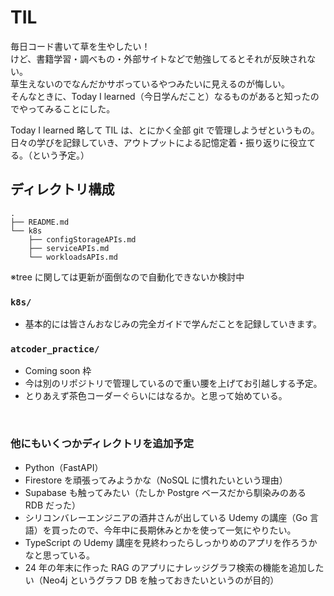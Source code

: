 # TIL

毎日コード書いて草を生やしたい！<br>
けど、書籍学習・調べもの・外部サイトなどで勉強してるとそれが反映されない。<br>
草生えないのでなんだかサボっているやつみたいに見えるのが悔しい。<br>
そんなときに、Today I learned（今日学んだこと）なるものがあると知ったのでやってみることにした。<br>

Today I learned 略して TIL は、とにかく全部 git で管理しようぜというもの。<br>
日々の学びを記録していき、アウトプットによる記憶定着・振り返りに役立てる。（という予定。）

## ディレクトリ構成

<!-- tree-start -->

```
.
├── README.md
└── k8s
    ├── configStorageAPIs.md
    ├── serviceAPIs.md
    └── workloadsAPIs.md
```

<!-- tree-end -->

※tree に関しては更新が面倒なので自動化できないか検討中

### `k8s/`

- 基本的には皆さんおなじみの完全ガイドで学んだことを記録していきます。

### `atcoder_practice/`

- Coming soon 枠
- 今は別のリポジトリで管理しているので重い腰を上げてお引越しする予定。
- とりあえず茶色コーダーぐらいにはなるか。と思って始めている。

<br>

### 他にもいくつかディレクトリを追加予定

- Python（FastAPI）
- Firestore を頑張ってみようかな（NoSQL に慣れたいという理由）
- Supabase も触ってみたい（たしか Postgre ベースだから馴染みのある RDB だった）
- シリコンバレーエンジニアの酒井さんが出している Udemy の講座（Go 言語）を買ったので、今年中に長期休みとかを使って一気にやりたい。
- TypeScript の Udemy 講座を見終わったらしっかりめのアプリを作ろうかなと思っている。
- 24 年の年末に作った RAG のアプリにナレッジグラフ検索の機能を追加したい（Neo4j というグラフ DB を触っておきたいというのが目的）
